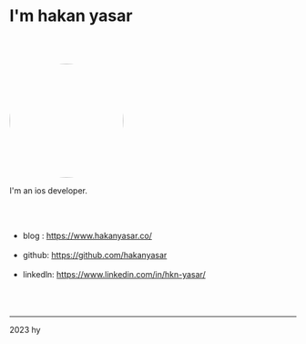 


# I'm hakan yasar
<br><br>

<img src="https://user-images.githubusercontent.com/6243566/212996083-e915d011-bbf8-4e7a-85d2-e9f4dbf3cb78.png" height="200" width="200" style="border-radius:50%">


<br>

I'm an ios developer. 

<br><br>
* blog : https://www.hakanyasar.co/
<br><br>
* github: https://github.com/hakanyasar
<br><br>
* linkedln: https://www.linkedin.com/in/hkn-yasar/
<br><br><br><br>
***
2023 hy
